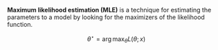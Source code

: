 **Maximum likelihood estimation (MLE)** is a technique for estimating the parameters to a model by looking for the maximizers of the likelihood function.

$$
\theta^\star = \arg\max_\theta L(\theta; x)
$$

